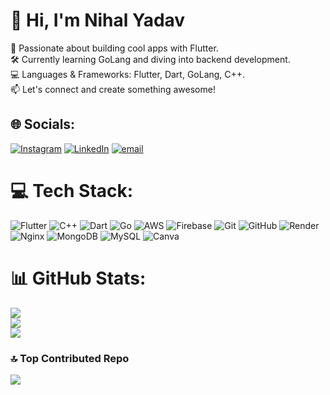 # 👋 Hi, I'm Nihal Yadav
 🚀 Passionate about building cool apps with Flutter.<br>🛠️ Currently learning GoLang and diving into backend development.<br>💻 Languages & Frameworks: Flutter, Dart, GoLang, C++.<br>📫 Let's connect and create something awesome!


## 🌐 Socials:
[![Instagram](https://img.shields.io/badge/Instagram-%23E4405F.svg?logo=Instagram&logoColor=white)](https://instagram.com/nihal.yadav.000) [![LinkedIn](https://img.shields.io/badge/LinkedIn-%230077B5.svg?logo=linkedin&logoColor=white)](https://linkedin.com/in/nihal2908) [![email](https://img.shields.io/badge/Email-D14836?logo=gmail&logoColor=white)](mailto:nihalyadav8524@gmail.com) 

# 💻 Tech Stack:
![Flutter](https://img.shields.io/badge/Flutter-%2302569B.svg?style=flat&logo=Flutter&logoColor=white) ![C++](https://img.shields.io/badge/c++-%2300599C.svg?style=flat&logo=c%2B%2B&logoColor=white) ![Dart](https://img.shields.io/badge/dart-%230175C2.svg?style=flat&logo=dart&logoColor=white) ![Go](https://img.shields.io/badge/go-%2300ADD8.svg?style=flat&logo=go&logoColor=white) ![AWS](https://img.shields.io/badge/AWS-%23FF9900.svg?style=flat&logo=amazon-aws&logoColor=white) ![Firebase](https://img.shields.io/badge/firebase-a08021?style=flat&logo=firebase&logoColor=ffcd34) ![Git](https://img.shields.io/badge/git-%23F05033.svg?style=flat&logo=git&logoColor=white) ![GitHub](https://img.shields.io/badge/github-%23121011.svg?style=flat&logo=github&logoColor=white) ![Render](https://img.shields.io/badge/Render-%46E3B7.svg?style=flat&logo=render&logoColor=white) ![Nginx](https://img.shields.io/badge/nginx-%23009639.svg?style=flat&logo=nginx&logoColor=white) ![MongoDB](https://img.shields.io/badge/MongoDB-%234ea94b.svg?style=flat&logo=mongodb&logoColor=white) ![MySQL](https://img.shields.io/badge/mysql-4479A1.svg?style=flat&logo=mysql&logoColor=white) ![Canva](https://img.shields.io/badge/Canva-%2300C4CC.svg?style=flat&logo=Canva&logoColor=white)
# 📊 GitHub Stats:
![](https://github-readme-stats.vercel.app/api?username=nihal2908&theme=algolia&hide_border=false&include_all_commits=false&count_private=false)<br/>
![](https://nirzak-streak-stats.vercel.app/?user=nihal2908&theme=algolia&hide_border=false)<br/>
![](https://github-readme-stats.vercel.app/api/top-langs/?username=nihal2908&theme=algolia&hide_border=false&include_all_commits=false&count_private=false&layout=compact)

### 🔝 Top Contributed Repo
![](https://github-contributor-stats.vercel.app/api?username=nihal2908&limit=4&theme=algolia&combine_all_yearly_contributions=true)
